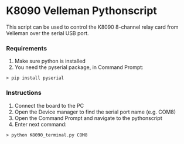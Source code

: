 # K8090 Velleman Pythonscript
This script can be used to control the K8090 8-channel relay card from Velleman over the serial USB port.

### Requirements
1) Make sure python is installed
2) You need the pyserial package, in Command Prompt:

```
> pip install pyserial
```

### Instructions
1) Connect the board to the PC
2) Open the Device manager to find the serial port name (e.g. COM8)
3) Open the Command Prompt and navigate to the pythonscript
4) Enter next command:

```
> python K8090_terminal.py COM8
```
